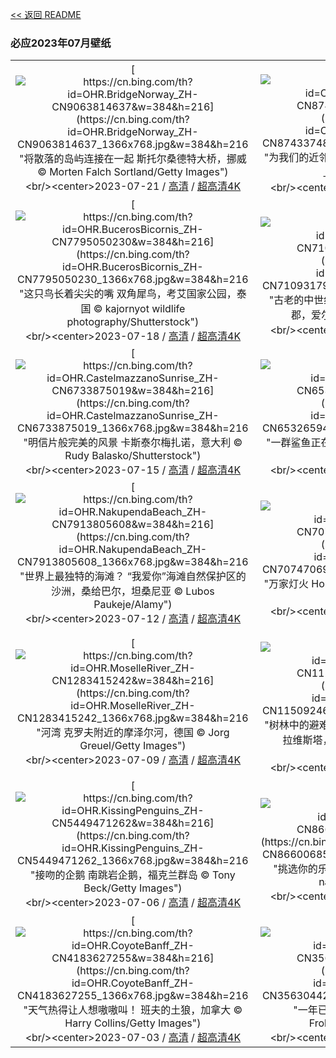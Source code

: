 [<< 返回 README](../../README.md)
### 必应2023年07月壁纸
||||
|:---:|:---:|:---:|
|[![https://cn.bing.com/th?id=OHR.BridgeNorway_ZH-CN9063814637&w=384&h=216](https://cn.bing.com/th?id=OHR.BridgeNorway_ZH-CN9063814637_1366x768.jpg&w=384&h=216 "将散落的岛屿连接在一起&#10;斯托尔桑德特大桥，挪威&#10;© Morten Falch Sortland/Getty Images")](https://cn.bing.com/search?q=%e6%8c%aa%e5%a8%81%e6%96%af%e6%89%98%e5%b0%94%e6%a1%91%e5%be%b7%e7%89%b9%e5%a4%a7%e6%a1%a5&form=hpcapt&mkt=zh-cn&filters=HpDate:"20230720_1600")<br/><center>2023-07-21 / [高清](https://cn.bing.com/th?id=OHR.BridgeNorway_ZH-CN9063814637_1920x1200.jpg&w=1920&h=1200) / [超高清4K](https://cn.bing.com/th?id=OHR.BridgeNorway_ZH-CN9063814637_UHD.jpg&w=3840&h=2160)<center/>|[![https://cn.bing.com/th?id=OHR.MoonDayArtemis_ZH-CN8743374853&w=384&h=216](https://cn.bing.com/th?id=OHR.MoonDayArtemis_ZH-CN8743374853_1366x768.jpg&w=384&h=216 "为我们的近邻月球而庆祝&#10;从美国宇航局猎户座飞船上看到的月球&#10;© NASA")](https://cn.bing.com/search?q=%e6%9c%88%e7%90%83&form=hpcapt&mkt=zh-cn&filters=HpDate:"20230719_1600")<br/><center>2023-07-20 / [高清](https://cn.bing.com/th?id=OHR.MoonDayArtemis_ZH-CN8743374853_1920x1200.jpg&w=1920&h=1200) / [超高清4K](https://cn.bing.com/th?id=OHR.MoonDayArtemis_ZH-CN8743374853_UHD.jpg&w=3840&h=2160)<center/>|[![https://cn.bing.com/th?id=OHR.CrescentLake_ZH-CN8294493832&w=384&h=216](https://cn.bing.com/th?id=OHR.CrescentLake_ZH-CN8294493832_1366x768.jpg&w=384&h=216 "这片湖泊可不是海市蜃楼&#10;敦煌月牙泉，甘肃省，中国&#10;© R7 Photo/Shutterstock")](https://cn.bing.com/search?q=%e6%95%a6%e7%85%8c%e6%9c%88%e7%89%99%e6%b3%89&form=hpcapt&mkt=zh-cn&filters=HpDate:"20230718_1600")<br/><center>2023-07-19 / [高清](https://cn.bing.com/th?id=OHR.CrescentLake_ZH-CN8294493832_1920x1200.jpg&w=1920&h=1200) / [超高清4K](https://cn.bing.com/th?id=OHR.CrescentLake_ZH-CN8294493832_UHD.jpg&w=3840&h=2160)<center/>|
|[![https://cn.bing.com/th?id=OHR.BucerosBicornis_ZH-CN7795050230&w=384&h=216](https://cn.bing.com/th?id=OHR.BucerosBicornis_ZH-CN7795050230_1366x768.jpg&w=384&h=216 "这只鸟长着尖尖的嘴&#10;双角犀鸟，考艾国家公园，泰国&#10;© kajornyot wildlife photography/Shutterstock")](https://cn.bing.com/search?q=%e5%8f%8c%e8%a7%92%e7%8a%80%e9%b8%9f&form=hpcapt&mkt=zh-cn&filters=HpDate:"20230717_1600")<br/><center>2023-07-18 / [高清](https://cn.bing.com/th?id=OHR.BucerosBicornis_ZH-CN7795050230_1920x1200.jpg&w=1920&h=1200) / [超高清4K](https://cn.bing.com/th?id=OHR.BucerosBicornis_ZH-CN7795050230_UHD.jpg&w=3840&h=2160)<center/>|[![https://cn.bing.com/th?id=OHR.CavanCastle_ZH-CN7109317900&w=384&h=216](https://cn.bing.com/th?id=OHR.CavanCastle_ZH-CN7109317900_1366x768.jpg&w=384&h=216 "古老的中世纪奇迹&#10;乌特湖的克拉夫特城堡，卡文郡，爱尔兰&#10;© 4H4 PH/Shutterstock")](https://cn.bing.com/search?q=%e5%8d%a1%e6%96%87%e9%83%a1&form=hpcapt&mkt=zh-cn&filters=HpDate:"20230716_1600")<br/><center>2023-07-17 / [高清](https://cn.bing.com/th?id=OHR.CavanCastle_ZH-CN7109317900_1920x1200.jpg&w=1920&h=1200) / [超高清4K](https://cn.bing.com/th?id=OHR.CavanCastle_ZH-CN7109317900_UHD.jpg&w=3840&h=2160)<center/>|[![https://cn.bing.com/th?id=OHR.BearHoleBrook_ZH-CN6855885557&w=384&h=216](https://cn.bing.com/th?id=OHR.BearHoleBrook_ZH-CN6855885557_1366x768.jpg&w=384&h=216 "溪水潺潺&#10;熊洞溪，卡茨基尔山脉，纽约，美国&#10;© GummyBone/Getty Images")](https://cn.bing.com/search?q=%e5%8d%a1%e8%8c%a8%e5%9f%ba%e5%b0%94%e5%b1%b1%e8%84%89&form=hpcapt&mkt=zh-cn&filters=HpDate:"20230715_1600")<br/><center>2023-07-16 / [高清](https://cn.bing.com/th?id=OHR.BearHoleBrook_ZH-CN6855885557_1920x1200.jpg&w=1920&h=1200) / [超高清4K](https://cn.bing.com/th?id=OHR.BearHoleBrook_ZH-CN6855885557_UHD.jpg&w=3840&h=2160)<center/>|
|[![https://cn.bing.com/th?id=OHR.CastelmazzanoSunrise_ZH-CN6733875019&w=384&h=216](https://cn.bing.com/th?id=OHR.CastelmazzanoSunrise_ZH-CN6733875019_1366x768.jpg&w=384&h=216 "明信片般完美的风景&#10;卡斯泰尔梅扎诺，意大利&#10;© Rudy Balasko/Shutterstock")](https://cn.bing.com/search?q=%e6%84%8f%e5%a4%a7%e5%88%a9%e5%8d%a1%e6%96%af%e6%b3%b0%e5%b0%94%e6%a2%85%e6%89%8e%e8%af%ba&form=hpcapt&mkt=zh-cn&filters=HpDate:"20230714_1600")<br/><center>2023-07-15 / [高清](https://cn.bing.com/th?id=OHR.CastelmazzanoSunrise_ZH-CN6733875019_1920x1200.jpg&w=1920&h=1200) / [超高清4K](https://cn.bing.com/th?id=OHR.CastelmazzanoSunrise_ZH-CN6733875019_UHD.jpg&w=3840&h=2160)<center/>|[![https://cn.bing.com/th?id=OHR.BlacktipSharks_ZH-CN6532659465&w=384&h=216](https://cn.bing.com/th?id=OHR.BlacktipSharks_ZH-CN6532659465_1366x768.jpg&w=384&h=216 "一群鲨鱼正在狩猎&#10;乌翅真鲨，马尔代夫&#10;© Filippo Bacci/Getty Images")](https://cn.bing.com/search?q=%e9%a9%ac%e5%b0%94%e4%bb%a3%e5%a4%ab%e4%b9%8c%e7%bf%85%e7%9c%9f%e9%b2%a8&form=hpcapt&mkt=zh-cn&filters=HpDate:"20230713_1600")<br/><center>2023-07-14 / [高清](https://cn.bing.com/th?id=OHR.BlacktipSharks_ZH-CN6532659465_1920x1200.jpg&w=1920&h=1200) / [超高清4K](https://cn.bing.com/th?id=OHR.BlacktipSharks_ZH-CN6532659465_UHD.jpg&w=3840&h=2160)<center/>|[![https://cn.bing.com/th?id=OHR.ZhangyeGeopark_ZH-CN1045536243&w=384&h=216](https://cn.bing.com/th?id=OHR.ZhangyeGeopark_ZH-CN1045536243_1366x768.jpg&w=384&h=216 "行走在彩虹岩石上&#10;张掖国家地质公园，甘肃，中国&#10;© TONNAJA/Getty Images")](https://cn.bing.com/search?q=%e5%bc%a0%e6%8e%96%e5%9b%bd%e5%ae%b6%e5%9c%b0%e8%b4%a8%e5%85%ac%e5%9b%ad&form=hpcapt&mkt=zh-cn&filters=HpDate:"20230712_1600")<br/><center>2023-07-13 / [高清](https://cn.bing.com/th?id=OHR.ZhangyeGeopark_ZH-CN1045536243_1920x1200.jpg&w=1920&h=1200) / [超高清4K](https://cn.bing.com/th?id=OHR.ZhangyeGeopark_ZH-CN1045536243_UHD.jpg&w=3840&h=2160)<center/>|
|[![https://cn.bing.com/th?id=OHR.NakupendaBeach_ZH-CN7913805608&w=384&h=216](https://cn.bing.com/th?id=OHR.NakupendaBeach_ZH-CN7913805608_1366x768.jpg&w=384&h=216 "世界上最独特的海滩？&#10;“我爱你”海滩自然保护区的沙洲，桑给巴尔，坦桑尼亚&#10;© Lubos Paukeje/Alamy")](https://cn.bing.com/search?q=%e5%9d%a6%e6%a1%91%e5%b0%bc%e4%ba%9a%e6%a1%91%e7%bb%99%e5%b7%b4%e5%b0%94&form=hpcapt&mkt=zh-cn&filters=HpDate:"20230711_1600")<br/><center>2023-07-12 / [高清](https://cn.bing.com/th?id=OHR.NakupendaBeach_ZH-CN7913805608_1920x1200.jpg&w=1920&h=1200) / [超高清4K](https://cn.bing.com/th?id=OHR.NakupendaBeach_ZH-CN7913805608_UHD.jpg&w=3840&h=2160)<center/>|[![https://cn.bing.com/th?id=OHR.WorldPopDay_ZH-CN7074706912&w=384&h=216](https://cn.bing.com/th?id=OHR.WorldPopDay_ZH-CN7074706912_1366x768.jpg&w=384&h=216 "万家灯火&#10;Hong Kong SAR&#10;© leungchopan/Getty Images")](https://cn.bing.com/search?q=%e9%a6%99%e6%b8%af%e7%89%b9%e5%88%ab%e8%a1%8c%e6%94%bf%e5%8c%ba&form=hpcapt&mkt=zh-cn&filters=HpDate:"20230710_1600")<br/><center>2023-07-11 / [高清](https://cn.bing.com/th?id=OHR.WorldPopDay_ZH-CN7074706912_1920x1200.jpg&w=1920&h=1200) / [超高清4K](https://cn.bing.com/th?id=OHR.WorldPopDay_ZH-CN7074706912_UHD.jpg&w=3840&h=2160)<center/>|[![https://cn.bing.com/th?id=OHR.SomersetLavender_ZH-CN5823464763&w=384&h=216](https://cn.bing.com/th?id=OHR.SomersetLavender_ZH-CN5823464763_1366x768.jpg&w=384&h=216 "飘着香气的紫色海洋&#10;萨默塞特郡的薰衣草田，英国&#10;© Doug Chinnery/Getty Images")](https://cn.bing.com/search?q=%e8%96%b0%e8%a1%a3%e8%8d%89&form=hpcapt&mkt=zh-cn&filters=HpDate:"20230709_1600")<br/><center>2023-07-10 / [高清](https://cn.bing.com/th?id=OHR.SomersetLavender_ZH-CN5823464763_1920x1200.jpg&w=1920&h=1200) / [超高清4K](https://cn.bing.com/th?id=OHR.SomersetLavender_ZH-CN5823464763_UHD.jpg&w=3840&h=2160)<center/>|
|[![https://cn.bing.com/th?id=OHR.MoselleRiver_ZH-CN1283415242&w=384&h=216](https://cn.bing.com/th?id=OHR.MoselleRiver_ZH-CN1283415242_1366x768.jpg&w=384&h=216 "河湾&#10;克罗夫附近的摩泽尔河，德国&#10;© Jorg Greuel/Getty Images")](https://cn.bing.com/search?q=%e6%91%a9%e6%b3%bd%e5%b0%94%e6%b2%b3&form=hpcapt&mkt=zh-cn&filters=HpDate:"20230708_1600")<br/><center>2023-07-09 / [高清](https://cn.bing.com/th?id=OHR.MoselleRiver_ZH-CN1283415242_1920x1200.jpg&w=1920&h=1200) / [超高清4K](https://cn.bing.com/th?id=OHR.MoselleRiver_ZH-CN1283415242_UHD.jpg&w=3840&h=2160)<center/>|[![https://cn.bing.com/th?id=OHR.CooperChapel_ZH-CN1150924688&w=384&h=216](https://cn.bing.com/th?id=OHR.CooperChapel_ZH-CN1150924688_1366x768.jpg&w=384&h=216 "树林中的避难所&#10;米尔德里德-B-库珀纪念教堂，贝拉维斯塔，阿肯色州&#10;© Eddie Brady/Getty Images")](https://cn.bing.com/search?q=%e9%98%bf%e8%82%af%e8%89%b2%e5%b7%9e&form=hpcapt&mkt=zh-cn&filters=HpDate:"20230707_1600")<br/><center>2023-07-08 / [高清](https://cn.bing.com/th?id=OHR.CooperChapel_ZH-CN1150924688_1920x1200.jpg&w=1920&h=1200) / [超高清4K](https://cn.bing.com/th?id=OHR.CooperChapel_ZH-CN1150924688_UHD.jpg&w=3840&h=2160)<center/>|[![https://cn.bing.com/th?id=OHR.CocoaPods_ZH-CN6192387360&w=384&h=216](https://cn.bing.com/th?id=OHR.CocoaPods_ZH-CN6192387360_1366x768.jpg&w=384&h=216 "巧克力爱好者最爱的水果&#10;安班加的可可豆荚，马达加斯加&#10;© pierivb/Getty Images")](https://cn.bing.com/search?q=%e5%8f%af%e5%8f%af%e8%b1%86&form=hpcapt&mkt=zh-cn&filters=HpDate:"20230706_1600")<br/><center>2023-07-07 / [高清](https://cn.bing.com/th?id=OHR.CocoaPods_ZH-CN6192387360_1920x1200.jpg&w=1920&h=1200) / [超高清4K](https://cn.bing.com/th?id=OHR.CocoaPods_ZH-CN6192387360_UHD.jpg&w=3840&h=2160)<center/>|
|[![https://cn.bing.com/th?id=OHR.KissingPenguins_ZH-CN5449471262&w=384&h=216](https://cn.bing.com/th?id=OHR.KissingPenguins_ZH-CN5449471262_1366x768.jpg&w=384&h=216 "接吻的企鹅&#10;南跳岩企鹅，福克兰群岛&#10;© Tony Beck/Getty Images")](https://cn.bing.com/search?q=%e5%8d%97%e8%b7%b3%e5%b2%a9%e4%bc%81%e9%b9%85&form=hpcapt&mkt=zh-cn&filters=HpDate:"20230705_1600")<br/><center>2023-07-06 / [高清](https://cn.bing.com/th?id=OHR.KissingPenguins_ZH-CN5449471262_1920x1200.jpg&w=1920&h=1200) / [超高清4K](https://cn.bing.com/th?id=OHR.KissingPenguins_ZH-CN5449471262_UHD.jpg&w=3840&h=2160)<center/>|[![https://cn.bing.com/th?id=OHR.CorfuBeach_ZH-CN8660068587&w=384&h=216](https://cn.bing.com/th?id=OHR.CorfuBeach_ZH-CN8660068587_1366x768.jpg&w=384&h=216 "挑选你的乐园&#10;蒂莫尼港海滩，科孚岛，希腊&#10;© nantonov/Getty Images")](https://cn.bing.com/search?q=%e7%a7%91%e5%ad%9a%e5%b2%9b&form=hpcapt&mkt=zh-cn&filters=HpDate:"20230704_1600")<br/><center>2023-07-05 / [高清](https://cn.bing.com/th?id=OHR.CorfuBeach_ZH-CN8660068587_1920x1200.jpg&w=1920&h=1200) / [超高清4K](https://cn.bing.com/th?id=OHR.CorfuBeach_ZH-CN8660068587_UHD.jpg&w=3840&h=2160)<center/>|[![https://cn.bing.com/th?id=OHR.GrasslandsNationalParkSaskachewan_ZH-CN6530285883&w=384&h=216](https://cn.bing.com/th?id=OHR.GrasslandsNationalParkSaskachewan_ZH-CN6530285883_1366x768.jpg&w=384&h=216 "体验孤独与奇迹&#10;草原国家公园，萨斯喀彻温省，加拿大&#10;© Robert Postma/Getty Images")](https://cn.bing.com/search?q=%e8%8d%89%e5%8e%9f%e5%9b%bd%e5%ae%b6%e5%85%ac%e5%9b%ad&form=hpcapt&mkt=zh-cn&filters=HpDate:"20230703_1600")<br/><center>2023-07-04 / [高清](https://cn.bing.com/th?id=OHR.GrasslandsNationalParkSaskachewan_ZH-CN6530285883_1920x1200.jpg&w=1920&h=1200) / [超高清4K](https://cn.bing.com/th?id=OHR.GrasslandsNationalParkSaskachewan_ZH-CN6530285883_UHD.jpg&w=3840&h=2160)<center/>|
|[![https://cn.bing.com/th?id=OHR.CoyoteBanff_ZH-CN4183627255&w=384&h=216](https://cn.bing.com/th?id=OHR.CoyoteBanff_ZH-CN4183627255_1366x768.jpg&w=384&h=216 "天气热得让人想嗷嗷叫！&#10;班夫的土狼，加拿大&#10;© Harry Collins/Getty Images")](https://cn.bing.com/search?q=%e5%9c%9f%e7%8b%bc&form=hpcapt&mkt=zh-cn&filters=HpDate:"20230702_1600")<br/><center>2023-07-03 / [高清](https://cn.bing.com/th?id=OHR.CoyoteBanff_ZH-CN4183627255_1920x1200.jpg&w=1920&h=1200) / [超高清4K](https://cn.bing.com/th?id=OHR.CoyoteBanff_ZH-CN4183627255_UHD.jpg&w=3840&h=2160)<center/>|[![https://cn.bing.com/th?id=OHR.HalfwayBoats_ZH-CN3563044251&w=384&h=216](https://cn.bing.com/th?id=OHR.HalfwayBoats_ZH-CN3563044251_1366x768.jpg&w=384&h=216 "一年已过半&#10;费吕沃湖水道桥，荷兰&#10;© Frolova_Elena/Shutterstock")](https://cn.bing.com/search?q=%e8%b4%b9%e5%90%95%e6%b2%83%e6%b9%96%e6%b0%b4%e9%81%93%e6%a1%a5&form=hpcapt&mkt=zh-cn&filters=HpDate:"20230701_1600")<br/><center>2023-07-02 / [高清](https://cn.bing.com/th?id=OHR.HalfwayBoats_ZH-CN3563044251_1920x1200.jpg&w=1920&h=1200) / [超高清4K](https://cn.bing.com/th?id=OHR.HalfwayBoats_ZH-CN3563044251_UHD.jpg&w=3840&h=2160)<center/>|[![https://cn.bing.com/th?id=OHR.RomeView_ZH-CN5882212305&w=384&h=216](https://cn.bing.com/th?id=OHR.RomeView_ZH-CN5882212305_1366x768.jpg&w=384&h=216 "超凡脱俗的风景&#10;从意大利圣天使城堡俯瞰罗马&#10;© sborisov/Getty Images")](https://cn.bing.com/search?q=%e7%bd%97%e9%a9%ac&form=hpcapt&mkt=zh-cn&filters=HpDate:"20230630_1600")<br/><center>2023-07-01 / [高清](https://cn.bing.com/th?id=OHR.RomeView_ZH-CN5882212305_1920x1200.jpg&w=1920&h=1200) / [超高清4K](https://cn.bing.com/th?id=OHR.RomeView_ZH-CN5882212305_UHD.jpg&w=3840&h=2160)<center/>|
